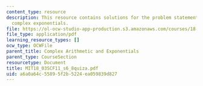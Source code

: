 ```yaml
---
content_type: resource
description: This resource contains solutions for the problem statements related to
  complex exponentials.
file: https://ol-ocw-studio-app-production.s3.amazonaws.com/courses/18-03sc-differential-equations-fall-2011/a6a0a64c55895f2b5224ea059839d827_MIT18_03SCF11_s6_8quiza.pdf
file_type: application/pdf
learning_resource_types: []
ocw_type: OCWFile
parent_title: Complex Arithmetic and Exponentials
parent_type: CourseSection
resourcetype: Document
title: MIT18_03SCF11_s6_8quiza.pdf
uid: a6a0a64c-5589-5f2b-5224-ea059839d827
---
```

